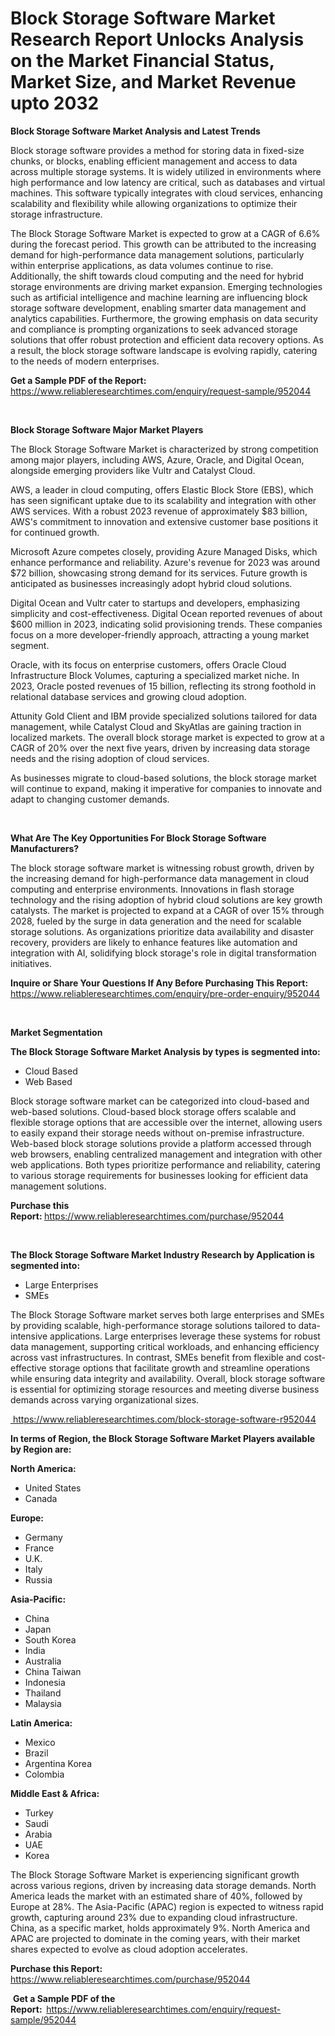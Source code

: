 <p><h1>Block Storage Software Market Research Report Unlocks Analysis on the Market Financial Status, Market Size, and Market Revenue upto 2032</h1></p><p><strong>Block Storage Software Market Analysis and Latest Trends</strong></p>
<p><p>Block storage software provides a method for storing data in fixed-size chunks, or blocks, enabling efficient management and access to data across multiple storage systems. It is widely utilized in environments where high performance and low latency are critical, such as databases and virtual machines. This software typically integrates with cloud services, enhancing scalability and flexibility while allowing organizations to optimize their storage infrastructure.</p><p>The Block Storage Software Market is expected to grow at a CAGR of 6.6% during the forecast period. This growth can be attributed to the increasing demand for high-performance data management solutions, particularly within enterprise applications, as data volumes continue to rise. Additionally, the shift towards cloud computing and the need for hybrid storage environments are driving market expansion. Emerging technologies such as artificial intelligence and machine learning are influencing block storage software development, enabling smarter data management and analytics capabilities. Furthermore, the growing emphasis on data security and compliance is prompting organizations to seek advanced storage solutions that offer robust protection and efficient data recovery options. As a result, the block storage software landscape is evolving rapidly, catering to the needs of modern enterprises.</p></p>
<p><strong>Get a Sample PDF of the Report:&nbsp;</strong> <a href="https://www.reliableresearchtimes.com/enquiry/request-sample/952044?utm_campaign=3307&utm_medium=2&utm_source=Github&utm_content=ia&utm_term=17042025&utm_id=block-storage-software">https://www.reliableresearchtimes.com/enquiry/request-sample/952044</a></p>
<p>&nbsp;</p>
<p><strong>Block Storage Software Major Market Players</strong></p>
<p><p>The Block Storage Software Market is characterized by strong competition among major players, including AWS, Azure, Oracle, and Digital Ocean, alongside emerging providers like Vultr and Catalyst Cloud. </p><p>AWS, a leader in cloud computing, offers Elastic Block Store (EBS), which has seen significant uptake due to its scalability and integration with other AWS services. With a robust 2023 revenue of approximately $83 billion, AWS's commitment to innovation and extensive customer base positions it for continued growth.</p><p>Microsoft Azure competes closely, providing Azure Managed Disks, which enhance performance and reliability. Azure's revenue for 2023 was around $72 billion, showcasing strong demand for its services. Future growth is anticipated as businesses increasingly adopt hybrid cloud solutions.</p><p>Digital Ocean and Vultr cater to startups and developers, emphasizing simplicity and cost-effectiveness. Digital Ocean reported revenues of about $600 million in 2023, indicating solid provisioning trends. These companies focus on a more developer-friendly approach, attracting a young market segment.</p><p>Oracle, with its focus on enterprise customers, offers Oracle Cloud Infrastructure Block Volumes, capturing a specialized market niche. In 2023, Oracle posted revenues of 15 billion, reflecting its strong foothold in relational database services and growing cloud adoption.</p><p>Attunity Gold Client and IBM provide specialized solutions tailored for data management, while Catalyst Cloud and SkyAtlas are gaining traction in localized markets. The overall block storage market is expected to grow at a CAGR of 20% over the next five years, driven by increasing data storage needs and the rising adoption of cloud services.</p><p>As businesses migrate to cloud-based solutions, the block storage market will continue to expand, making it imperative for companies to innovate and adapt to changing customer demands.</p></p>
<p>&nbsp;</p>
<p><strong>What Are The Key Opportunities For Block Storage Software Manufacturers?</strong></p>
<p><p>The block storage software market is witnessing robust growth, driven by the increasing demand for high-performance data management in cloud computing and enterprise environments. Innovations in flash storage technology and the rising adoption of hybrid cloud solutions are key growth catalysts. The market is projected to expand at a CAGR of over 15% through 2028, fueled by the surge in data generation and the need for scalable storage solutions. As organizations prioritize data availability and disaster recovery, providers are likely to enhance features like automation and integration with AI, solidifying block storage's role in digital transformation initiatives.</p></p>
<p><strong>Inquire or Share Your Questions If Any Before Purchasing This Report:</strong> <a href="https://www.reliableresearchtimes.com/enquiry/pre-order-enquiry/952044?utm_campaign=3307&utm_medium=2&utm_source=Github&utm_content=ia&utm_term=17042025&utm_id=block-storage-software">https://www.reliableresearchtimes.com/enquiry/pre-order-enquiry/952044</a></p>
<p>&nbsp;</p>
<p><strong>Market Segmentation</strong></p>
<p><strong>The Block Storage Software Market Analysis by types is segmented into:</strong></p>
<p><ul><li>Cloud Based</li><li>Web Based</li></ul></p>
<p><p>Block storage software market can be categorized into cloud-based and web-based solutions. Cloud-based block storage offers scalable and flexible storage options that are accessible over the internet, allowing users to easily expand their storage needs without on-premise infrastructure. Web-based block storage solutions provide a platform accessed through web browsers, enabling centralized management and integration with other web applications. Both types prioritize performance and reliability, catering to various storage requirements for businesses looking for efficient data management solutions.</p></p>
<p><strong>Purchase this Report:&nbsp;</strong><a href="https://www.reliableresearchtimes.com/purchase/952044?utm_campaign=3307&utm_medium=2&utm_source=Github&utm_content=ia&utm_term=17042025&utm_id=block-storage-software">https://www.reliableresearchtimes.com/purchase/952044</a></p>
<p>&nbsp;</p>
<p><strong>The Block Storage Software Market Industry Research by Application is segmented into:</strong></p>
<p><ul><li>Large Enterprises</li><li>SMEs</li></ul></p>
<p><p>The Block Storage Software market serves both large enterprises and SMEs by providing scalable, high-performance storage solutions tailored to data-intensive applications. Large enterprises leverage these systems for robust data management, supporting critical workloads, and enhancing efficiency across vast infrastructures. In contrast, SMEs benefit from flexible and cost-effective storage options that facilitate growth and streamline operations while ensuring data integrity and availability. Overall, block storage software is essential for optimizing storage resources and meeting diverse business demands across varying organizational sizes.</p></p>
<p><a href="https://www.reliableresearchtimes.com/block-storage-software-r952044?utm_campaign=3307&utm_medium=2&utm_source=Github&utm_content=ia&utm_term=17042025&utm_id=block-storage-software">&nbsp;https://www.reliableresearchtimes.com/block-storage-software-r952044</a></p>
<p><strong>In terms of Region, the Block Storage Software Market Players available by Region are:</strong></p>
<p>
    <p> <strong> North America: </strong>
        <ul>
            <li>United States</li>
            <li>Canada</li>
        </ul>
        </p> 
    <p> <strong> Europe: </strong>
        <ul>
            <li>Germany</li>
            <li>France</li>
            <li>U.K.</li>
            <li>Italy</li>
            <li>Russia</li>
        </ul>
        </p> 
    <p> <strong> Asia-Pacific: </strong>
        <ul>
            <li>China</li>
            <li>Japan</li>
            <li>South Korea</li>
            <li>India</li>
            <li>Australia</li>
            <li>China Taiwan</li>
            <li>Indonesia</li>
            <li>Thailand</li>
            <li>Malaysia</li>
        </ul>
        </p> 
    <p> <strong> Latin America: </strong>
        <ul>
            <li>Mexico</li>
            <li>Brazil</li>
            <li>Argentina Korea</li>
            <li>Colombia</li>
        </ul>
        </p> 
    <p> <strong> Middle East & Africa: </strong>
        <ul>
            <li>Turkey</li>
            <li>Saudi</li>
            <li>Arabia</li>
            <li>UAE</li>
            <li>Korea</li>
        </ul>
    </p>
    </p>
<p><p>The Block Storage Software Market is experiencing significant growth across various regions, driven by increasing data storage demands. North America leads the market with an estimated share of 40%, followed by Europe at 28%. The Asia-Pacific (APAC) region is expected to witness rapid growth, capturing around 23% due to expanding cloud infrastructure. China, as a specific market, holds approximately 9%. North America and APAC are projected to dominate in the coming years, with their market shares expected to evolve as cloud adoption accelerates.</p></p>
<p><strong>Purchase this Report: </strong><a href="https://www.reliableresearchtimes.com/purchase/952044?utm_campaign=3307&utm_medium=2&utm_source=Github&utm_content=ia&utm_term=17042025&utm_id=block-storage-software">https://www.reliableresearchtimes.com/purchase/952044</a></p>
<p>&nbsp;<strong>Get a Sample PDF of the Report:&nbsp;&nbsp;</strong><a href="https://www.reliableresearchtimes.com/enquiry/request-sample/952044?utm_campaign=3307&utm_medium=2&utm_source=Github&utm_content=ia&utm_term=17042025&utm_id=block-storage-software">https://www.reliableresearchtimes.com/enquiry/request-sample/952044</a></p>
<p><strong></strong></p>
<p><p></p><p></p><p></p></p>